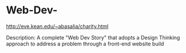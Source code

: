 # Web-Dev-
http://eve.kean.edu/~abasalia/charity.html

Description: A complete "Web Dev Story" that adopts a Design Thinking approach to address a problem through a front-end website build
